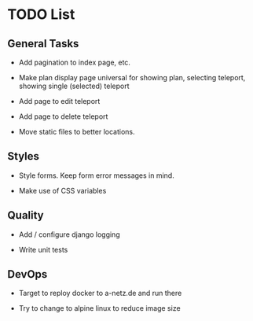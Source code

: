 # TODO List

## General Tasks

-   Add pagination to index page, etc.

-   Make plan display page universal for showing plan, selecting teleport,
    showing single (selected) teleport

-   Add page to edit teleport

-   Add page to delete teleport

-   Move static files to better locations.


## Styles

-   Style forms. Keep form error messages in mind.

-   Make use of CSS variables


## Quality

-   Add / configure django logging

-   Write unit tests


## DevOps

-   Target to reploy docker to a-netz.de and run there

-   Try to change to alpine linux to reduce image size

